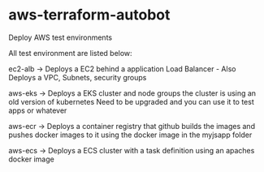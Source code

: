 # aws-terraform-autobot
Deploy AWS test environments

All test environment are listed below:

ec2-alb -> Deploys a EC2 behind a application Load Balancer
    - Also Deploys a VPC, Subnets, security groups

aws-eks -> Deploys a EKS cluster and node groups the cluster is using an old version of kubernetes
           Need to be upgraded and you can use it to test apps or whatever

aws-ecr -> Deploys a container registry that github builds the images and pushes docker images to it 
           using the docker image in the myjsapp folder

aws-ecs -> Deploys a ECS cluster with a task definition using an apaches docker image

